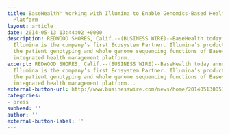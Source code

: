 ```yaml
---
title: BaseHealth™ Working with Illumina to Enable Genomics-Based Health Management
  Platform
layout: article
date: 2014-05-13 13:44:02 +0000
description: REDWOOD SHORES, Calif.--(BUSINESS WIRE)--BaseHealth today announced that
  Illumina is the company’s first Ecosystem Partner. Illumina’s products will power
  the patient genotyping and whole genome sequencing functions of BaseHealth’s new
  integrated health management platform...
excerpt: REDWOOD SHORES, Calif.--(BUSINESS WIRE)--BaseHealth today announced that
  Illumina is the company’s first Ecosystem Partner. Illumina’s products will power
  the patient genotyping and whole genome sequencing functions of BaseHealth’s new
  integrated health management platform...
external-button-url: http://www.businesswire.com/news/home/20140513005107/en
categories:
- press
subhead: ''
author: ''
external-button-label: ''
---
```

